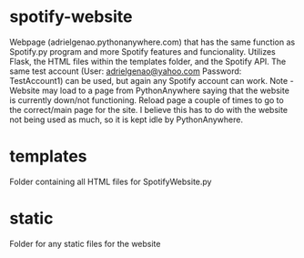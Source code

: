 # spotify-website
Webpage (adrielgenao.pythonanywhere.com) that has the same function as Spotify.py program and more Spotify features and funcionality. Utilizes Flask, the HTML files within the templates folder, and the Spotify API. The same test account (User: adrielgenao@yahoo.com Password: TestAccount1) can be used, but again any Spotify account can work.
Note - Website may load to a page from PythonAnywhere saying that the website is currently down/not functioning. Reload page a couple of times to go to the correct/main page for the site. I believe this has to do with the website not being used as much, so it is kept idle by PythonAnywhere.
# templates
Folder containing all HTML files for SpotifyWebsite.py
# static
Folder for any static files for the website
